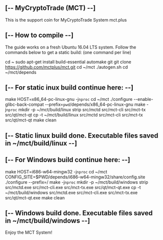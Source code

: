 ## [-- MyCryptoTrade (MCT) --] ##

This is the support coin for MyCryptoTrade System mct.plus

## [-- How to compile --] ##

The guide works on a fresh Ubuntu 16.04 LTS system.
Follow the commands below to get a static build:
(one command per line)

cd ~
sudo apt-get install build-essential automake git
git clone https://github.com/mctplus/mct.git
cd ~/mct
./autogen.sh
cd ~/mct/depends

## [-- For static inux build continue here: --] ##
make HOST=x86_64-pc-linux-gnu -j`nproc`
cd ~/mct
./configure --enable-glibc-back-compat --prefix=`pwd`/depends/x86_64-pc-linux-gnu
make -j`nproc`
mkdir -p ~/mct/build/linux
strip src/mctd src/mct-cli src/mct-tx src/qt/mct-qt
cp -t ~/mct/build/linux src/mctd src/mct-cli src/mct-tx src/qt/mct-qt
make clean
## [-- Static linux build done. Executable files saved in ~/mct/build/linux --] ##


## [-- For Windows build continue here: --] ##
make HOST=i686-w64-mingw32 -j`nproc`
cd ~/mct
CONFIG_SITE=$PWD/depends/i686-w64-mingw32/share/config.site ./configure --prefix=/
make -j`nproc`
mkdir -p ~/mct/build/windows
strip src/mctd.exe src/mct-cli.exe src/mct-tx.exe src/qt/mct-qt.exe
cp -t ~/mct/build/windows src/mctd.exe src/mct-cli.exe src/mct-tx.exe src/qt/mct-qt.exe
make clean
## [-- Windows build done. Executable files saved in ~/mct/build/windows --] ##



Enjoy the MCT System!



